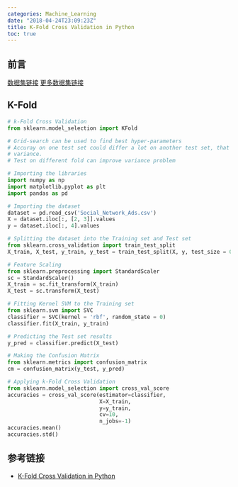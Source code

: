 ```yaml
---
categories: Machine_Learning
date: "2018-04-24T23:09:23Z"
title: K-Fold Cross Validation in Python
toc: true
---
```


## 前言
[数据集链接](http://www.superdatascience.com/wp-content/uploads/2017/02/SVM.zip)
[更多数据集链接](https://www.superdatascience.com/machine-learning/)

## K-Fold
```python
# k-Fold Cross Validation
from sklearn.model_selection import KFold

# Grid-search can be used to find best hyper-parameters
# Accuray on one test set could differ a lot on another test set, that is
# variance.
# Test on different fold can improve variance problem

# Importing the libraries
import numpy as np
import matplotlib.pyplot as plt
import pandas as pd

# Importing the dataset
dataset = pd.read_csv('Social_Network_Ads.csv')
X = dataset.iloc[:, [2, 3]].values
y = dataset.iloc[:, 4].values

# Splitting the dataset into the Training set and Test set
from sklearn.cross_validation import train_test_split
X_train, X_test, y_train, y_test = train_test_split(X, y, test_size = 0.25, random_state = 0)

# Feature Scaling
from sklearn.preprocessing import StandardScaler
sc = StandardScaler()
X_train = sc.fit_transform(X_train)
X_test = sc.transform(X_test)

# Fitting Kernel SVM to the Training set
from sklearn.svm import SVC
classifier = SVC(kernel = 'rbf', random_state = 0)
classifier.fit(X_train, y_train)

# Predicting the Test set results
y_pred = classifier.predict(X_test)

# Making the Confusion Matrix
from sklearn.metrics import confusion_matrix
cm = confusion_matrix(y_test, y_pred)

# Applying k-Fold Cross Validation
from sklearn.model_selection import cross_val_score
accuracies = cross_val_score(estimator=classifier,
                             X=X_train,
                             y=y_train,
                             cv=10,
                             n_jobs=-1)
accuracies.mean()
accuracies.std()
```

## 参考链接
* [K-Fold Cross Validation in Python](https://www.udemy.com/machinelearning/learn/v4/t/lecture/6289086?start=0)
